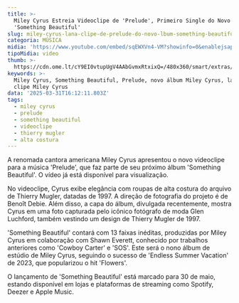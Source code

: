 ```yaml
---
title: >-
  Miley Cyrus Estreia Videoclipe de 'Prelude', Primeiro Single do Novo Álbum
  'Something Beautiful'
slug: miley-cyrus-lana-clipe-de-prelude-do-novo-lbum-something-beautiful-assista
categoria: MÚSICA
midia: 'https://www.youtube.com/embed/sqEWXVn4-VM?showinfo=0&enablejsapi=1'
tipoMidia: video
thumb: >-
  https://cdn.ome.lt/cY9EI0vtupUgV4AAbGvmxRtxixQ=/480x360/smart/extras/conteudos/omelete_THUMB_-_2025-03-31T125608.253.png
keywords: >-
  Miley Cyrus, Something Beautiful, Prelude, novo álbum Miley Cyrus, lançamento
  clipe Miley Cyrus
data: '2025-03-31T16:12:11.803Z'
tags:
  - miley cyrus
  - prelude
  - something beautiful
  - videoclipe
  - thierry mugler
  - alta costura
---
```


A renomada cantora americana Miley Cyrus apresentou o novo videoclipe para a música 'Prelude', que faz parte de seu próximo álbum 'Something Beautiful'. O vídeo já está disponível para visualização.

No videoclipe, Cyrus exibe elegância com roupas de alta costura do arquivo de Thierry Mugler, datadas de 1997. A direção de fotografia do projeto é de Benoît Debie. Além disso, a capa do álbum, divulgada recentemente, mostra Cyrus em uma foto capturada pelo icônico fotógrafo de moda Glen Luchford, também vestindo um design de Thierry Mugler de 1997.

'Something Beautiful' contará com 13 faixas inéditas, produzidas por Miley Cyrus em colaboração com Shawn Everett, conhecido por trabalhos anteriores como 'Cowboy Carter' e 'SOS'. Este será o nono álbum de estúdio de Miley Cyrus, seguindo o sucesso de 'Endless Summer Vacation' de 2023, que popularizou o hit 'Flowers'.

O lançamento de 'Something Beautiful' está marcado para 30 de maio, estando disponível em lojas e plataformas de streaming como Spotify, Deezer e Apple Music.
